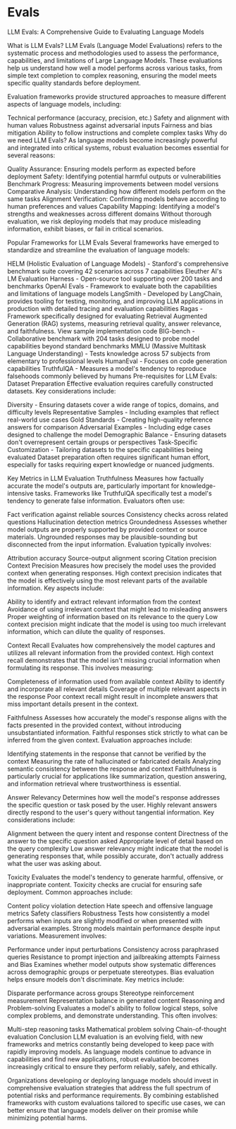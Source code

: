 # Evals
LLM Evals: A Comprehensive Guide to Evaluating Language Models

What is LLM Evals?
LLM Evals (Language Model Evaluations) refers to the systematic process and methodologies used to assess the performance, capabilities, and limitations of Large Language Models. These evaluations help us understand how well a model performs across various tasks, from simple text completion to complex reasoning, ensuring the model meets specific quality standards before deployment.

Evaluation frameworks provide structured approaches to measure different aspects of language models, including:

Technical performance (accuracy, precision, etc.)
Safety and alignment with human values
Robustness against adversarial inputs
Fairness and bias mitigation
Ability to follow instructions and complete complex tasks
Why do we need LLM Evals?
As language models become increasingly powerful and integrated into critical systems, robust evaluation becomes essential for several reasons:

Quality Assurance: Ensuring models perform as expected before deployment
Safety: Identifying potential harmful outputs or vulnerabilities
Benchmark Progress: Measuring improvements between model versions
Comparative Analysis: Understanding how different models perform on the same tasks
Alignment Verification: Confirming models behave according to human preferences and values
Capability Mapping: Identifying a model's strengths and weaknesses across different domains
Without thorough evaluation, we risk deploying models that may produce misleading information, exhibit biases, or fail in critical scenarios.

Popular Frameworks for LLM Evals
Several frameworks have emerged to standardize and streamline the evaluation of language models:

HELM (Holistic Evaluation of Language Models) - Stanford's comprehensive benchmark suite covering 42 scenarios across 7 capabilities
Eleuther AI's LM Evaluation Harness - Open-source tool supporting over 200 tasks and benchmarks
OpenAI Evals - Framework to evaluate both the capabilities and limitations of language models
LangSmith - Developed by LangChain, provides tooling for testing, monitoring, and improving LLM applications in production with detailed tracing and evaluation capabilities
Ragas - Framework specifically designed for evaluating Retrieval Augmented Generation (RAG) systems, measuring retrieval quality, answer relevance, and faithfulness. View sample implementation code
BIG-bench - Collaborative benchmark with 204 tasks designed to probe model capabilities beyond standard benchmarks
MMLU (Massive Multitask Language Understanding) - Tests knowledge across 57 subjects from elementary to professional levels
HumanEval - Focuses on code generation capabilities
TruthfulQA - Measures a model's tendency to reproduce falsehoods commonly believed by humans
Pre-requisites for LLM Evals: Dataset Preparation
Effective evaluation requires carefully constructed datasets. Key considerations include:

Diversity - Ensuring datasets cover a wide range of topics, domains, and difficulty levels
Representative Samples - Including examples that reflect real-world use cases
Gold Standards - Creating high-quality reference answers for comparison
Adversarial Examples - Including edge cases designed to challenge the model
Demographic Balance - Ensuring datasets don't overrepresent certain groups or perspectives
Task-Specific Customization - Tailoring datasets to the specific capabilities being evaluated
Dataset preparation often requires significant human effort, especially for tasks requiring expert knowledge or nuanced judgments.

Key Metrics in LLM Evaluation
Truthfulness
Measures how factually accurate the model's outputs are, particularly important for knowledge-intensive tasks. Frameworks like TruthfulQA specifically test a model's tendency to generate false information. Evaluators often use:

Fact verification against reliable sources
Consistency checks across related questions
Hallucination detection metrics
Groundedness
Assesses whether model outputs are properly supported by provided context or source materials. Ungrounded responses may be plausible-sounding but disconnected from the input information. Evaluation typically involves:

Attribution accuracy
Source-output alignment scoring
Citation precision
Context Precision
Measures how precisely the model uses the provided context when generating responses. High context precision indicates that the model is effectively using the most relevant parts of the available information. Key aspects include:

Ability to identify and extract relevant information from the context
Avoidance of using irrelevant context that might lead to misleading answers
Proper weighting of information based on its relevance to the query
Low context precision might indicate that the model is using too much irrelevant information, which can dilute the quality of responses.

Context Recall
Evaluates how comprehensively the model captures and utilizes all relevant information from the provided context. High context recall demonstrates that the model isn't missing crucial information when formulating its response. This involves measuring:

Completeness of information used from available context
Ability to identify and incorporate all relevant details
Coverage of multiple relevant aspects in the response
Poor context recall might result in incomplete answers that miss important details present in the context.

Faithfulness
Assesses how accurately the model's response aligns with the facts presented in the provided context, without introducing unsubstantiated information. Faithful responses stick strictly to what can be inferred from the given context. Evaluation approaches include:

Identifying statements in the response that cannot be verified by the context
Measuring the rate of hallucinated or fabricated details
Analyzing semantic consistency between the response and context
Faithfulness is particularly crucial for applications like summarization, question answering, and information retrieval where trustworthiness is essential.

Answer Relevancy
Determines how well the model's response addresses the specific question or task posed by the user. Highly relevant answers directly respond to the user's query without tangential information. Key considerations include:

Alignment between the query intent and response content
Directness of the answer to the specific question asked
Appropriate level of detail based on the query complexity
Low answer relevancy might indicate that the model is generating responses that, while possibly accurate, don't actually address what the user was asking about.

Toxicity
Evaluates the model's tendency to generate harmful, offensive, or inappropriate content. Toxicity checks are crucial for ensuring safe deployment. Common approaches include:

Content policy violation detection
Hate speech and offensive language metrics
Safety classifiers
Robustness
Tests how consistently a model performs when inputs are slightly modified or when presented with adversarial examples. Strong models maintain performance despite input variations. Measurement involves:

Performance under input perturbations
Consistency across paraphrased queries
Resistance to prompt injection and jailbreaking attempts
Fairness and Bias
Examines whether model outputs show systematic differences across demographic groups or perpetuate stereotypes. Bias evaluation helps ensure models don't discriminate. Key metrics include:

Disparate performance across groups
Stereotype reinforcement measurement
Representation balance in generated content
Reasoning and Problem-solving
Evaluates a model's ability to follow logical steps, solve complex problems, and demonstrate understanding. This often involves:

Multi-step reasoning tasks
Mathematical problem solving
Chain-of-thought evaluation
Conclusion
LLM evaluation is an evolving field, with new frameworks and metrics constantly being developed to keep pace with rapidly improving models. As language models continue to advance in capabilities and find new applications, robust evaluation becomes increasingly critical to ensure they perform reliably, safely, and ethically.

Organizations developing or deploying language models should invest in comprehensive evaluation strategies that address the full spectrum of potential risks and performance requirements. By combining established frameworks with custom evaluations tailored to specific use cases, we can better ensure that language models deliver on their promise while minimizing potential harms.
